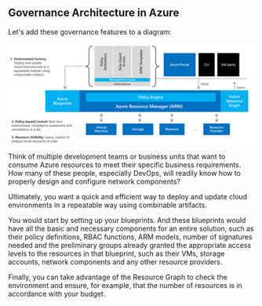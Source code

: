 ## Governance Architecture in Azure

Let's add these governance features to a diagram:

![governance-diagram](../images/governance-diagram.png)

Think of multiple development teams or business units that want to consume Azure resources to meet their specific business requirements. How many of these people, especially DevOps, will readily know how to properly design and configure network components?

Ultimately, you want a quick and efficient way to deploy and update cloud environments in a repeatable way using combinable artifacts.

You would start by setting up your blueprints. And these blueprints would have all the basic and necessary components for an entire solution, such as their policy definitions, RBAC functions, ARM models, number of signatures needed and the preliminary groups already granted the appropriate access levels to the resources in that blueprint, such as their VMs, storage accounts, network components and any other resource providers.

Finally, you can take advantage of the Resource Graph to check the environment and ensure, for example, that the number of resources is in accordance with your budget.

